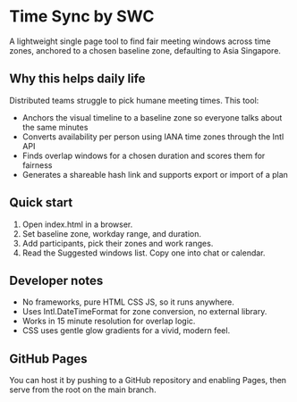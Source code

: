 # Time Sync by SWC

A lightweight single page tool to find fair meeting windows across time zones, anchored to a chosen baseline zone, defaulting to Asia Singapore.

## Why this helps daily life

Distributed teams struggle to pick humane meeting times. This tool:

- Anchors the visual timeline to a baseline zone so everyone talks about the same minutes
- Converts availability per person using IANA time zones through the Intl API
- Finds overlap windows for a chosen duration and scores them for fairness
- Generates a shareable hash link and supports export or import of a plan

## Quick start

1. Open index.html in a browser.
2. Set baseline zone, workday range, and duration.
3. Add participants, pick their zones and work ranges.
4. Read the Suggested windows list. Copy one into chat or calendar.

## Developer notes

- No frameworks, pure HTML CSS JS, so it runs anywhere.
- Uses Intl.DateTimeFormat for zone conversion, no external library.
- Works in 15 minute resolution for overlap logic.
- CSS uses gentle glow gradients for a vivid, modern feel.

## GitHub Pages

You can host it by pushing to a GitHub repository and enabling Pages, then serve from the root on the main branch.
